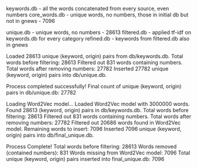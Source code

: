 keywords.db - all the words concatenated from every source, even numbers
core_words.db - unique words, no numbers, those in initial db but not in gnews - 7096

unique.db - unique words, no numbers - 28613
filtered.db - applied tf-idf on keywords.db for every category
refined.db - keywords from filtered.db also in gnews

Loaded 28613 unique (keyword, origin) pairs from db/keywords.db.
Total words before filtering: 28613
Filtered out 831 words containing numbers.
Total words after removing numbers: 27782
Inserted 27782 unique (keyword, origin) pairs into db/unique.db.

Process completed successfully!
Final count of unique (keyword, origin) pairs in db/unique.db: 27782

Loading Word2Vec model...
Loaded Word2Vec model with 3000000 words.
Found 28613 (keyword, origin) pairs in db/keywords.db.
Total words before filtering: 28613
Filtered out 831 words containing numbers.
Total words after removing numbers: 27782
Filtered out 20686 words found in Word2Vec model.
Remaining words to insert: 7096
Inserted 7096 unique (keyword, origin) pairs into db/final_unique.db.

Process Complete!
Total words before filtering: 28613
Words removed (contained numbers): 831
Words missing from Word2Vec model: 7096
Total unique (keyword, origin) pairs inserted into final_unique.db: 7096
